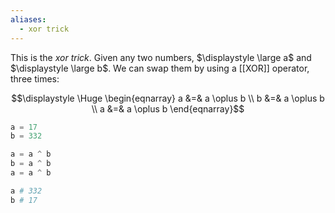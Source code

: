 ```yaml
---
aliases:
  - xor trick
---
```

This is the *xor trick*. Given any two numbers, $\displaystyle \large a$ and $\displaystyle \large b$. We can swap them by using a [[XOR]] operator, three times:

$$\displaystyle \Huge \begin{eqnarray} 
a &=& a \oplus b
\\
b &=& a \oplus b
\\
a &=& a \oplus b
\end{eqnarray}$$

```python
a = 17
b = 332

a = a ^ b
b = a ^ b
a = a ^ b

a # 332
b # 17
```
